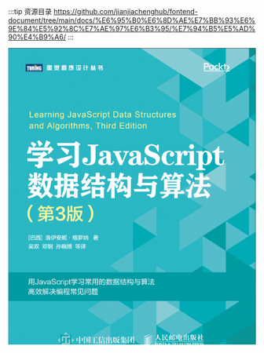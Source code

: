 :::tip
资源目录 https://github.com/jianjiachenghub/fontend-document/tree/main/docs/%E6%95%B0%E6%8D%AE%E7%BB%93%E6%9E%84%E5%92%8C%E7%AE%97%E6%B3%95/%E7%94%B5%E5%AD%90%E4%B9%A6/
:::

![图片无法加载](./学习JavaScript数据结构与算法.png)
